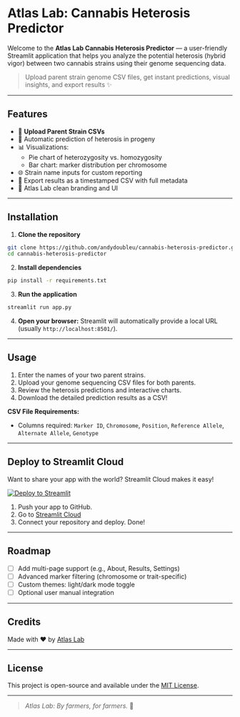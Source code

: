 # Atlas Lab: Cannabis Heterosis Predictor


Welcome to the **Atlas Lab Cannabis Heterosis Predictor** — a user-friendly Streamlit application that helps you analyze the potential heterosis (hybrid vigor) between two cannabis strains using their genome sequencing data.

> Upload parent strain genome CSV files, get instant predictions, visual insights, and export results ✨

---

## Features

- 📂 **Upload Parent Strain CSVs**
- 🤷 Automatic prediction of heterosis in progeny
- 📊 Visualizations:
  - Pie chart of heterozygosity vs. homozygosity
  - Bar chart: marker distribution per chromosome
- 🌐 Strain name inputs for custom reporting
- 🔗 Export results as a timestamped CSV with full metadata
- 🌱 Atlas Lab clean branding and UI

---

## Installation

1. **Clone the repository**
```bash
git clone https://github.com/andydoubleu/cannabis-heterosis-predictor.git
cd cannabis-heterosis-predictor
```

2. **Install dependencies**
```bash
pip install -r requirements.txt
```

3. **Run the application**
```bash
streamlit run app.py
```

4. **Open your browser:**
Streamlit will automatically provide a local URL (usually `http://localhost:8501/`).

---

## Usage

1. Enter the names of your two parent strains.
2. Upload your genome sequencing CSV files for both parents.
3. Review the heterosis predictions and interactive charts.
4. Download the detailed prediction results as a CSV!

**CSV File Requirements:**
- Columns required: `Marker ID`, `Chromosome`, `Position`, `Reference Allele`, `Alternate Allele`, `Genotype`

---

## Deploy to Streamlit Cloud

Want to share your app with the world? Streamlit Cloud makes it easy!

[![Deploy to Streamlit](https://static.streamlit.io/badges/streamlit_badge_black_white.svg)](https://streamlit.io/)

1. Push your app to GitHub.
2. Go to [Streamlit Cloud](https://streamlit.io/cloud)
3. Connect your repository and deploy. Done!

---

## Roadmap

- [ ] Add multi-page support (e.g., About, Results, Settings)
- [ ] Advanced marker filtering (chromosome or trait-specific)
- [ ] Custom themes: light/dark mode toggle
- [ ] Optional user manual integration

---

## Credits

Made with ❤️ by [Atlas Lab](https://github.com/andydoubleu)

---

## License

This project is open-source and available under the [MIT License](LICENSE).

---

> _Atlas Lab: By farmers, for farmers._ 🌿
